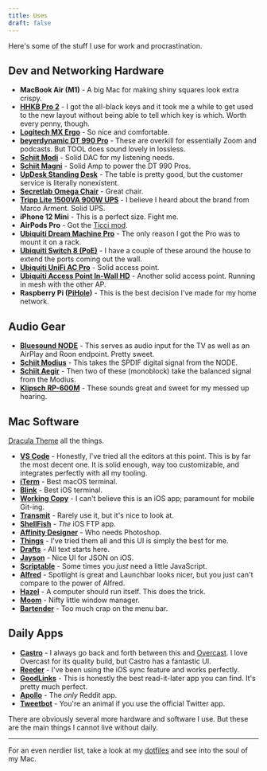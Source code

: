 ```yaml
---
title: Uses
draft: false
---
```


Here's some of the stuff I use for work and procrastination.

## Dev and Networking Hardware
- **MacBook Air (M1)** - A big Mac for making shiny squares look extra crispy.
- **[HHKB Pro 2](https://www.amazon.com/dp/B07K9QHF4P)** - I got the all-black keys and it took me a while to get used to the new layout without being able to tell which key is which. Worth every penny, though.
- **[Logitech MX Ergo](https://www.logitech.com/en-us/products/mice/mx-ergo-wireless-trackball-mouse.html)** - So nice and comfortable.
- **[beyerdynamic DT 990 Pro](https://north-america.beyerdynamic.com/dt-990-pro.html)** - These are overkill for essentially Zoom and podcasts. But TOOL does sound lovely in lossless.
- **[Schiit Modi](https://www.schiit.com/products/modi-1)** - Solid DAC for my listening needs.
- **[Schiit Magni](https://www.schiit.com/products/magni-1)** - Solid Amp to power the DT 990 Pros.
- **[UpDesk Standing Desk](https://updesk.com/products/updesk-electric-lift-standing-desk-upwrite-midnight-black-top-on-black-frame-closeout)** - The table is pretty good, but the customer service is literally nonexistent.
- **[Secretlab Omega Chair](https://secretlab.co/collections/omega-series)** - Great chair.
- **[Tripp Lite 1500VA 900W UPS](https://www.amazon.com/dp/B009TZTGWK/)** - I believe I heard about the brand from Marco Arment. Solid UPS.
- **iPhone 12 Mini** - This is a perfect size. Fight me.
- **AirPods Pro** - Got the [Ticci mod](https://www.macstories.net/stories/how-i-modded-the-silicone-tips-of-airpods-pro-with-a-memory-foam-layer/).
- **[Ubiquiti Dream Machine Pro](https://store.ui.com/collections/unifi-network-unifi-os-consoles/products/udm-pro)** - The only reason I got the Pro was to mount it on a rack.
- **[Ubiquiti Switch 8 (PoE)](https://store.ui.com/collections/unifi-network-switching/products/unifi-switch-8-60w)** - I have a couple of these around the house to extend the ports coming out the wall.
- **[Ubiquiti UniFi AC Pro](https://store.ui.com/collections/wireless/products/unifi-ac-pro)** - Solid access point.
- **[Ubiquiti Access Point In-Wall HD](https://store.ui.com/products/unifi-in-wall-hd)** - Another solid access point. Running in mesh with the other AP.
- **Raspberry Pi ([PiHole](https://pi-hole.net))** - This is the best decision I've made for my home network.

## Audio Gear
- **[Bluesound NODE](https://www.bluesound.com/products/node/)** - This serves as audio input for the TV as well as an AirPlay and Roon endpoint. Pretty sweet.
- **[Schiit Modius](https://www.schiit.com/products/modius)** - This takes the SPDIF digital signal from the NODE.
- **[Schiit Aegir](https://www.schiit.com/products/aegir)** - Then two of these (monoblock) take the balanced signal from the Modius.
- **[Klipsch RP-600M](https://www.klipsch.com/products/rp-600m-bookshelf-speakers)** - These sounds great and sweet for my messed up hearing.

## Mac Software
[Dracula Theme](https://draculatheme.com) all the things.

- **[VS Code](https://code.visualstudio.com)** - Honestly, I've tried all the editors at this point. This is by far the most decent one. It is solid enough, way too customizable, and integrates perfectly with all my tooling.
- **[iTerm](https://iterm2.com)** - Best macOS terminal.
- **[Blink](https://www.blink.sh)** - Best iOS terminal.
- **[Working Copy](https://workingcopyapp.com)** - I can't believe this is an iOS app; paramount for mobile Git-ing.
- **[Transmit](https://panic.com/transmit/)** - Rarely use it, but it's nice to look at.
- **[ShellFish](https://secureshellfish.app)** - _The_ iOS FTP app.
- **[Affinity Designer](https://affinity.serif.com/en-us/)** - Who needs Photoshop.
- **[Things](https://culturedcode.com/things/)** - I've tried them all and this UI is simply the best for me.
- **[Drafts](https://getdrafts.com)** - All text starts here.
- **[Jayson](https://jayson.app)** - Nice UI for JSON on iOS.
- **[Scriptable](https://scriptable.app)** - Some times you _just_ need a little JavaScript.
- **[Alfred](https://www.alfredapp.com/)** - Spotlight is great and Launchbar looks nicer, but you just can't compare to the power of Alfred.
- **[Hazel](https://www.noodlesoft.com/)** - A computer should run itself. This does the trick.
- **[Moom](https://manytricks.com/moom/)** - Nifty little window manager.
- **[Bartender](https://www.macbartender.com/)** - Too much crap on the menu bar.

## Daily Apps
- **[Castro](https://castro.fm)** - I always go back and forth between this and [Overcast](https://overcast.fm). I love Overcast for its quality build, but Castro has a fantastic UI.
- **[Reeder](https://reederapp.com)** - I've been using the iOS sync feature and works perfectly.
- **[GoodLinks](https://goodlinks.app)** - This is honestly the best read-it-later app you can find. It's pretty much perfect.
- **[Apollo](https://apolloapp.io)** -  The _only_ Reddit app.
- **[Tweetbot](https://tapbots.com/tweetbot/)** - You're an animal if you use the official Twitter app.

There are obviously several more hardware and software I use. But these are the main things I cannot live without daily.

---

For an even nerdier list, take a look at my [dotfiles](https://github.com/fourjuaneight/dotfiles) and see into the soul of my Mac.
